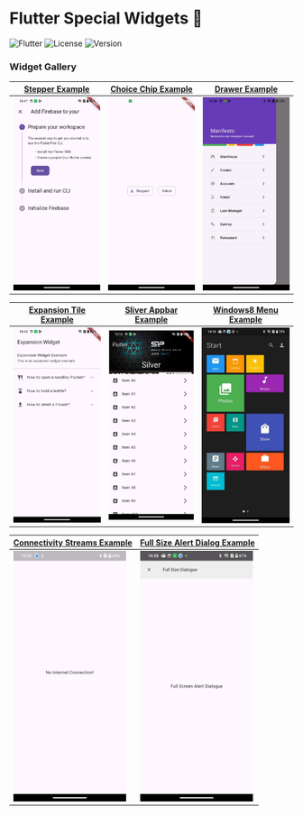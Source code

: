 
# Flutter Special Widgets 🚀

![Flutter](https://img.shields.io/badge/Flutter%20-%20Special%20Widgets%20-%20)
![License](https://img.shields.io/badge/license-MIT-green.svg)
![Version](https://img.shields.io/badge/version-1.0.0-brightgreen.svg)


### Widget Gallery 

| [Stepper Example](stepper-example.dart) | [Choice Chip Example](choice-chip-example.dart) | [Drawer Example](drawer-example.dart) |
|-----------------|-----------------|-----------------|
| <img src="https://github.com/ajazify/git_image/blob/main/snippet-images/stepper_example.png?raw=true" width="200"/> | <img src="https://github.com/ajazify/git_image/blob/main/snippet-images/choice_chip_example.png?raw=true" width="200"/> | <img src="https://github.com/ajazify/git_image/blob/main/snippet-images/drawer-example.jpg?raw=true" width="200"/> |

| [Expansion Tile Example](expansion-tile-example.dart) | [Sliver Appbar Example](slivers-appbar-example.dart) | [Windows8 Menu Example](windows-8-menu-example.dart) |
|-----------------|-----------------|-----------------|
| <img src="https://github.com/ajazify/git_image/blob/main/snippet-images/expansion_tile_example.png?raw=true" width="200"/> | <img src="https://github.com/ajazify/git_image/blob/main/snippet-images/sliver_app_bar_example.png?raw=true" width="200"/> | <img src="https://github.com/ajazify/git_image/blob/main/snippet-images/windows-8-menu-example.jpg?raw=true" width="200"/> |

| [Connectivity Streams Example](connectivity-streams.dart) | [Full Size Alert Dialog Example](full-size-alert-dialog-example.dart) | 
|-----------------|-----------------|
| <img src="https://github.com/ajazify/git_image/blob/main/snippet-images/connectivity-streams.png?raw=true" width="200"/> | <img src="https://github.com/ajazify/git_image/blob/main/snippet-images/full-size-alert-dialog-example.jpg?raw=true" width="200"/> | 












